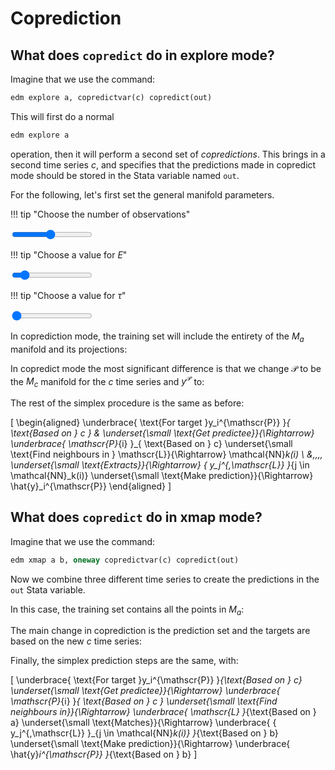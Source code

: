 # Coprediction

<script src="../assets/manifold.js" defer></script>
<script src="../assets/coprediction.js" defer></script>

## What does `copredict` do in explore mode?

Imagine that we use the command:

``` stata
edm explore a, copredictvar(c) copredict(out)
```

This will first do a normal

``` stata
edm explore a
```

operation, then it will perform a second set of *copredictions*.
This brings in a second time series $c$, and specifies that the predictions made in copredict mode should be stored in the Stata variable named `out`.

For the following, let's first set the general manifold parameters.

!!! tip "Choose the number of observations"
    <div class="slider-container"><input type="range" min="1" max="20" value="10" class="slider" id="numObs"></div>

!!! tip "Choose a value for $E$"
    <div class="slider-container"><input type="range" min="1" max="10" value="2" class="slider" id="E"></div>

!!! tip "Choose a value for $\tau$"
    <div class="slider-container"><input type="range" min="1" max="5" value="1" class="slider" id="tau"></div>

In coprediction mode, the training set will include the entirety of the $M_a$ manifold and its projections:

<span class="dynamic-equation" data-equation="\[ \mathscr{L} = M_a = ${M_a} \quad \underset{\small \text{Matches}}{\Rightarrow} \quad y^{\,\mathscr{L}} = ${y_L_a} \]" />

In copredict mode the most significant difference is that we change $\mathscr{P}$ to be the $M_c$ manifold for the $c$ time series and $y^{\mathscr{P}}$ to:

<span class="dynamic-equation" data-equation="\[ \mathscr{P} = M_c = ${M_c} \quad \underset{\small \text{Matches}}{\Rightarrow} \quad y^{\mathscr{P}} = ${y_P_c} \]" />

The rest of the simplex procedure is the same as before:

\[
    \begin{aligned}
        \underbrace{ \text{For target }y_i^{\mathscr{P}} }_{ \text{Based on } c }
        & \underset{\small \text{Get predictee}}{\Rightarrow}
        \underbrace{ \mathscr{P}_{i} }_{ \text{Based on } c}
        \underset{\small \text{Find neighbours in } \mathscr{L}}{\Rightarrow}
        \mathcal{NN}_k(i) \\
        &\,\,\,\,
        \underset{\small \text{Extracts}}{\Rightarrow}
        \{ y_j^{\,\mathscr{L}} \}_{j \in \mathcal{NN}_k(i)}
        \underset{\small \text{Make prediction}}{\Rightarrow}
        \hat{y}_i^{\mathscr{P}}
    \end{aligned}
\]

## What does `copredict` do in xmap mode?

Imagine that we use the command:

``` stata
edm xmap a b, oneway copredictvar(c) copredict(out)
```

Now we combine three different time series to create the predictions in the `out` Stata variable.

In this case, the training set contains all the points in $M_a$:

<span class="dynamic-equation" data-equation="\[ \mathscr{L} = M_a = ${M_a_xmap} \quad \underset{\small \text{Matches}}{\Rightarrow} \quad y^{\,\mathscr{L}} = ${y_L_b_xmap} \]" />

The main change in coprediction is the prediction set and the targets are based on the new $c$ time series:

<span class="dynamic-equation" data-equation="\[ \mathscr{P} = M_c = ${M_c_xmap} \quad \underset{\small \text{Matches}}{\Rightarrow} \quad y^{\mathscr{P}} = ${y_P_c_xmap} \]" />


Finally, the simplex prediction steps are the same, with:

\[ 	\underbrace{ \text{For target }y_i^{\mathscr{P}} }_{\text{Based on } c}
	\underset{\small \text{Get predictee}}{\Rightarrow}
	\underbrace{ \mathscr{P}_{i} }_{ \text{Based on } c }
	\underset{\small \text{Find neighbours in}}{\Rightarrow}
	\underbrace{ \mathscr{L} }_{\text{Based on } a}
	\underset{\small \text{Matches}}{\Rightarrow}
	\underbrace{ \{ y_j^{\,\mathscr{L}} \}_{j \in \mathcal{NN}_k(i)} }_{\text{Based on } b}
	\underset{\small \text{Make prediction}}{\Rightarrow}
	\underbrace{ \hat{y}_i^{\mathscr{P}} }_{\text{Based on } b} \]
